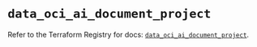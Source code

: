 # `data_oci_ai_document_project`

Refer to the Terraform Registry for docs: [`data_oci_ai_document_project`](https://registry.terraform.io/providers/oracle/oci/6.18.0/docs/data-sources/ai_document_project).
